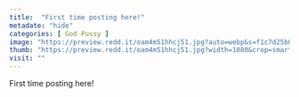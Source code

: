 ```yaml
---
title:  "First time posting here!"
metadate: "hide"
categories: [ God Pussy ]
image: "https://preview.redd.it/oam4m51hhcj51.jpg?auto=webp&s=f1c7d25b0e33ee4f87e421536cc74e2848525377"
thumb: "https://preview.redd.it/oam4m51hhcj51.jpg?width=1080&crop=smart&auto=webp&s=df4f6ba7f22abf2ea6f0f311e68712fb658d7944"
visit: ""
---
```

First time posting here!
